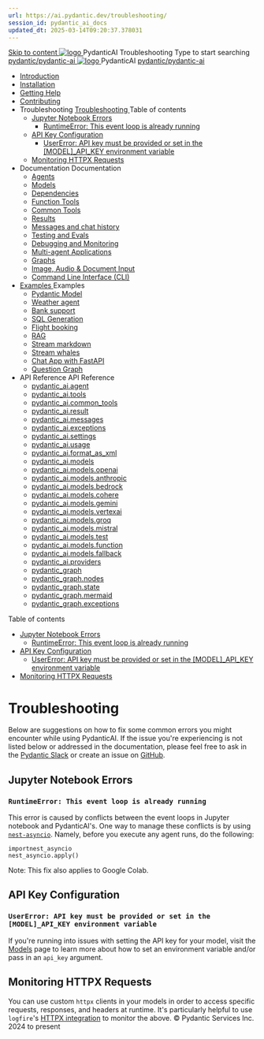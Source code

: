 ```yaml
---
url: https://ai.pydantic.dev/troubleshooting/
session_id: pydantic_ai_docs
updated_dt: 2025-03-14T09:20:37.378031
---
```

[ Skip to content ](https://ai.pydantic.dev/troubleshooting/#troubleshooting)
[ ![logo](https://ai.pydantic.dev/img/logo-white.svg) ](https://ai.pydantic.dev/ "PydanticAI")
PydanticAI 
Troubleshooting 
Type to start searching
[ pydantic/pydantic-ai  ](https://github.com/pydantic/pydantic-ai "Go to repository")
[ ![logo](https://ai.pydantic.dev/img/logo-white.svg) ](https://ai.pydantic.dev/ "PydanticAI") PydanticAI 
[ pydantic/pydantic-ai  ](https://github.com/pydantic/pydantic-ai "Go to repository")
  * [ Introduction  ](https://ai.pydantic.dev/)
  * [ Installation  ](https://ai.pydantic.dev/install/)
  * [ Getting Help  ](https://ai.pydantic.dev/help/)
  * [ Contributing  ](https://ai.pydantic.dev/contributing/)
  * Troubleshooting  [ Troubleshooting  ](https://ai.pydantic.dev/troubleshooting/) Table of contents 
    * [ Jupyter Notebook Errors  ](https://ai.pydantic.dev/troubleshooting/#jupyter-notebook-errors)
      * [ RuntimeError: This event loop is already running  ](https://ai.pydantic.dev/troubleshooting/#runtimeerror-this-event-loop-is-already-running)
    * [ API Key Configuration  ](https://ai.pydantic.dev/troubleshooting/#api-key-configuration)
      * [ UserError: API key must be provided or set in the [MODEL]_API_KEY environment variable  ](https://ai.pydantic.dev/troubleshooting/#usererror-api-key-must-be-provided-or-set-in-the-model_api_key-environment-variable)
    * [ Monitoring HTTPX Requests  ](https://ai.pydantic.dev/troubleshooting/#monitoring-httpx-requests)
  * Documentation  Documentation 
    * [ Agents  ](https://ai.pydantic.dev/agents/)
    * [ Models  ](https://ai.pydantic.dev/models/)
    * [ Dependencies  ](https://ai.pydantic.dev/dependencies/)
    * [ Function Tools  ](https://ai.pydantic.dev/tools/)
    * [ Common Tools  ](https://ai.pydantic.dev/common_tools/)
    * [ Results  ](https://ai.pydantic.dev/results/)
    * [ Messages and chat history  ](https://ai.pydantic.dev/message-history/)
    * [ Testing and Evals  ](https://ai.pydantic.dev/testing-evals/)
    * [ Debugging and Monitoring  ](https://ai.pydantic.dev/logfire/)
    * [ Multi-agent Applications  ](https://ai.pydantic.dev/multi-agent-applications/)
    * [ Graphs  ](https://ai.pydantic.dev/graph/)
    * [ Image, Audio & Document Input  ](https://ai.pydantic.dev/input/)
    * [ Command Line Interface (CLI)  ](https://ai.pydantic.dev/cli/)
  * [ Examples  ](https://ai.pydantic.dev/examples/)
Examples 
    * [ Pydantic Model  ](https://ai.pydantic.dev/examples/pydantic-model/)
    * [ Weather agent  ](https://ai.pydantic.dev/examples/weather-agent/)
    * [ Bank support  ](https://ai.pydantic.dev/examples/bank-support/)
    * [ SQL Generation  ](https://ai.pydantic.dev/examples/sql-gen/)
    * [ Flight booking  ](https://ai.pydantic.dev/examples/flight-booking/)
    * [ RAG  ](https://ai.pydantic.dev/examples/rag/)
    * [ Stream markdown  ](https://ai.pydantic.dev/examples/stream-markdown/)
    * [ Stream whales  ](https://ai.pydantic.dev/examples/stream-whales/)
    * [ Chat App with FastAPI  ](https://ai.pydantic.dev/examples/chat-app/)
    * [ Question Graph  ](https://ai.pydantic.dev/examples/question-graph/)
  * API Reference  API Reference 
    * [ pydantic_ai.agent  ](https://ai.pydantic.dev/api/agent/)
    * [ pydantic_ai.tools  ](https://ai.pydantic.dev/api/tools/)
    * [ pydantic_ai.common_tools  ](https://ai.pydantic.dev/api/common_tools/)
    * [ pydantic_ai.result  ](https://ai.pydantic.dev/api/result/)
    * [ pydantic_ai.messages  ](https://ai.pydantic.dev/api/messages/)
    * [ pydantic_ai.exceptions  ](https://ai.pydantic.dev/api/exceptions/)
    * [ pydantic_ai.settings  ](https://ai.pydantic.dev/api/settings/)
    * [ pydantic_ai.usage  ](https://ai.pydantic.dev/api/usage/)
    * [ pydantic_ai.format_as_xml  ](https://ai.pydantic.dev/api/format_as_xml/)
    * [ pydantic_ai.models  ](https://ai.pydantic.dev/api/models/base/)
    * [ pydantic_ai.models.openai  ](https://ai.pydantic.dev/api/models/openai/)
    * [ pydantic_ai.models.anthropic  ](https://ai.pydantic.dev/api/models/anthropic/)
    * [ pydantic_ai.models.bedrock  ](https://ai.pydantic.dev/api/models/bedrock/)
    * [ pydantic_ai.models.cohere  ](https://ai.pydantic.dev/api/models/cohere/)
    * [ pydantic_ai.models.gemini  ](https://ai.pydantic.dev/api/models/gemini/)
    * [ pydantic_ai.models.vertexai  ](https://ai.pydantic.dev/api/models/vertexai/)
    * [ pydantic_ai.models.groq  ](https://ai.pydantic.dev/api/models/groq/)
    * [ pydantic_ai.models.mistral  ](https://ai.pydantic.dev/api/models/mistral/)
    * [ pydantic_ai.models.test  ](https://ai.pydantic.dev/api/models/test/)
    * [ pydantic_ai.models.function  ](https://ai.pydantic.dev/api/models/function/)
    * [ pydantic_ai.models.fallback  ](https://ai.pydantic.dev/api/models/fallback/)
    * [ pydantic_ai.providers  ](https://ai.pydantic.dev/api/providers/)
    * [ pydantic_graph  ](https://ai.pydantic.dev/api/pydantic_graph/graph/)
    * [ pydantic_graph.nodes  ](https://ai.pydantic.dev/api/pydantic_graph/nodes/)
    * [ pydantic_graph.state  ](https://ai.pydantic.dev/api/pydantic_graph/state/)
    * [ pydantic_graph.mermaid  ](https://ai.pydantic.dev/api/pydantic_graph/mermaid/)
    * [ pydantic_graph.exceptions  ](https://ai.pydantic.dev/api/pydantic_graph/exceptions/)


Table of contents 
  * [ Jupyter Notebook Errors  ](https://ai.pydantic.dev/troubleshooting/#jupyter-notebook-errors)
    * [ RuntimeError: This event loop is already running  ](https://ai.pydantic.dev/troubleshooting/#runtimeerror-this-event-loop-is-already-running)
  * [ API Key Configuration  ](https://ai.pydantic.dev/troubleshooting/#api-key-configuration)
    * [ UserError: API key must be provided or set in the [MODEL]_API_KEY environment variable  ](https://ai.pydantic.dev/troubleshooting/#usererror-api-key-must-be-provided-or-set-in-the-model_api_key-environment-variable)
  * [ Monitoring HTTPX Requests  ](https://ai.pydantic.dev/troubleshooting/#monitoring-httpx-requests)


# Troubleshooting
Below are suggestions on how to fix some common errors you might encounter while using PydanticAI. If the issue you're experiencing is not listed below or addressed in the documentation, please feel free to ask in the [Pydantic Slack](https://ai.pydantic.dev/help/) or create an issue on [GitHub](https://github.com/pydantic/pydantic-ai/issues).
## Jupyter Notebook Errors
### `RuntimeError: This event loop is already running`
This error is caused by conflicts between the event loops in Jupyter notebook and PydanticAI's. One way to manage these conflicts is by using [`nest-asyncio`](https://pypi.org/project/nest-asyncio/). Namely, before you execute any agent runs, do the following: 
```
importnest_asyncio
nest_asyncio.apply()

```

Note: This fix also applies to Google Colab. 
## API Key Configuration
### `UserError: API key must be provided or set in the [MODEL]_API_KEY environment variable`
If you're running into issues with setting the API key for your model, visit the [Models](https://ai.pydantic.dev/models/) page to learn more about how to set an environment variable and/or pass in an `api_key` argument.
## Monitoring HTTPX Requests
You can use custom `httpx` clients in your models in order to access specific requests, responses, and headers at runtime.
It's particularly helpful to use `logfire`'s [HTTPX integration](https://ai.pydantic.dev/logfire/#monitoring-httpx-requests) to monitor the above.
© Pydantic Services Inc. 2024 to present 
